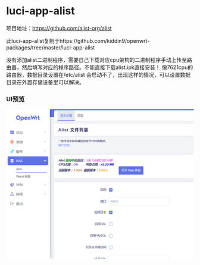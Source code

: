 # luci-app-alist

项目地址：https://github.com/alist-org/alist

此luci-app-alist复制于https://github.com/kiddin9/openwrt-packages/tree/master/luci-app-alist

没有添加alist二进制程序，需要自己下载对应cpu架构的二进制程序手动上传至路由器，然后填写对应的程序路径。不能直接下载alist.ipk直接安装！
像7621cpu的路由器，数据目录设置在/etc/alist 会启动不了，出现这样的情况，可以设置数据目录在外置存储设备里可以解决。


### UI预览 ###

![](./Image/界面.png)

